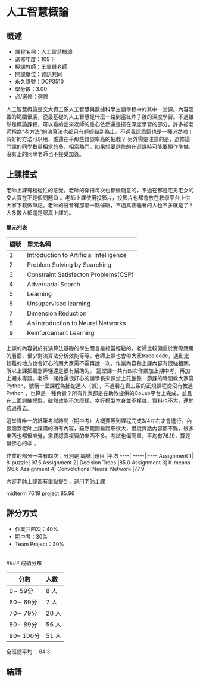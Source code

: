 
# 人工智慧概論
## 概述
- 課程名稱：人工智慧概論
- 選修年度：109下
- 授課教師：王昱舜老師
- 開課單位：資訊共同   
- 永久課號：DCP3510
- 學分數：3.00
- 必/選修：選修

人工智慧概論是交大資工系人工智慧與數據科學主題學程中的其中一堂課。內容涵蓋的範圍很廣，從最基礎的人工智慧是什麼一路到當紅炸子雞的深度學習。不過雖然是概論課程，可以看的出來老師的重心依然還是擺在深度學習的部分，許多被老師稱為“老方法”的演算法也都只有輕輕點到為止。不過我認爲這也是一種必然啦！有好的方法可以用，誰還在乎那些錯誤率高的把戲？
另外需要注意的是，選修這門課的同學數量相當的多，相當熱門。如果想要選修的在選課時可能要預作準備，沒有上的同學老師也不接受加簽。

## 上課模式
老師上課有種從性的感覺，老師的穿搭每次也都蠻隨意的，不過在都是宅男宅女的交大實在不是個問題😅 。老師上課使用投影片，投影片也都會放在教學平台上供大家下載做筆記。老師的聲音有那麼一點催眠，不過真正睡著的人也不多就是了！大多數人都還是認真上課的。

#### 單元列表
編號 | 單元名稱
--------|:-----
1|Introduction to Artificial Intelligence
2|Problem Solving by Searching
3|Constraint Satisfacton Problems(CSP)
4|Adversarial Search
5|Learning
6|Unsupervised learning
7|Dimension Reduction 
8|An introduction to Neural Networks
9|Reinforcement Learning
上課的內容對於有演算法基礎的學生而言是相當輕鬆的，老師比較偏重於實際應用的層面，很少對演算法分析效能等等。老師上課也會帶大家trace code，遇到比較難的地方也會好心的問大家需不需再說一次。作業內容和上課內容有很強相關，所以上課把觀念弄懂還是很有幫助的。
這堂課一共有四次作業加上期中考，再加上期末專題。老師一開始還很好心的請學長來課堂上花整整一節課的時間教大家寫Python，號稱一堂課程為捕蛇達人（誤），不過看在資工系的正規課程從沒有教過Python ，也算是一種負責？所有作業都是在助教提供的CoLab平台上完成，並且在上面訓練模型，雖然效能不怎麼樣，幸好模型本身並不複雜，資料也不大，還勉強過得去。

這堂課唯一的紙筆考試時間（期中考）大概要等到課程完成3/4左右才會進行。內容涵蓋老師上課講的所有內容，雖然範圍看起來很大，但說實話內容都不難，很多東西也都很直覺，需要認真複習的東西不多。考試也偏簡單，平均有76.19，算是蠻佛心的😀 。

作業的部分一共有四次：分別是
編號  |題目 |平均
----|:-----|:----
Assignment 1| 8-puzzle| 97.5
Assignment 2| Decision Trees |85.0
Assignment 3| K-means |96.6
Assignment 4| Convolutional Neural Network |77.9

內容老師上課都有重點提到，運用老師上課

midterm  76.19
project 85.96


## 評分方式
- 作業共四次：40%
- 期中考：30%
- Team Project：30%
<br/>
#### 成績分布

   分數 | 人數
--------|:-----
0∼ 59分| 8 人
60∼ 69分| 7 人
70∼ 79分| 20 人
80∼ 89分| 56 人
90~ 100分| 51 人

全班總平均： 84.3


## 結語

